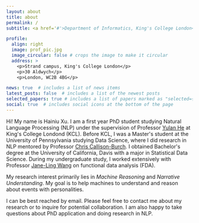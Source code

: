 ```yaml
---
layout: about
title: about
permalink: /
subtitle: <a href='#'>Department of Informatics, King's College London</a>

profile:
  align: right
  image: prof_pic.jpg
  image_circular: false # crops the image to make it circular
  address: >
    <p>Strand campus, King's College London</p>
    <p>30 Aldwych</p>
    <p>London, WC2B 4BG</p>

news: true  # includes a list of news items
latest_posts: false  # includes a list of the newest posts
selected_papers: true # includes a list of papers marked as "selected={true}"
social: true  # includes social icons at the bottom of the page
---
```


Hi! My name is Hainiu Xu. I am a first year PhD student studying Natural Language Processing (NLP) under the supervision of Professor [Yulan He](https://sites.google.com/view/yulanhe/home?authuser=0) at King's College Londond (KCL). Before KCL, I was a Master's student at the University of Pennsylvania studying Data Science, where I did research in NLP mentored by Professor [Chris Callison-Burch](https://www.cis.upenn.edu/~ccb/index.html). I obtained Bachelor's degree at the University of California, Davis with a major in Statistical Data Science. During my undergraduate study, I worked extensively with Professor [Jane-Ling Wang](https://anson.ucdavis.edu/~wang/aboutme.html) on functional data analysis (FDA).

My research interest primarily lies in _Machine Reasoning_ and _Narrative Understanding_. My goal is to help machines to understand and reason about events with personalities. 

I can be best reached by email. Please feel free to contact me about my research or to inquire for potential collaboration. I am also happy to take questions about PhD application and doing research in NLP.


